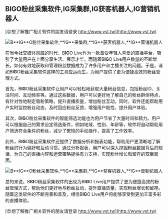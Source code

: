 ## **B**IG**O粉丝采集软件,**IG**采集群,**IG**获客机器人,**IG**营销机器人**

[😍想了解推广相关软件的朋友请登录 http://www.vst.tw](http://www.vst.tw)

 <center><img src="https://vst.tw/MP4/tuiguang/png/2.png" alt="B**IG**O粉丝采集软件,**IG**采集群,**IG**获客机器人,**IG**营销机器人"></center>

在当今社交媒体风靡的时代，B**IG**O Live作为一款备受年轻人喜爱的直播平台，吸引了大量用户在上面分享生活、展示才华。而随着B**IG**O Live用户数量的不断增长，如何有效地获取和管理粉丝数据成为了许多用户和主播关注的问题。于是，诸如B**IG**O粉丝采集软件这样的工具应运而生，为用户提供了更为便捷高效的粉丝管理方式。

首先，B**IG**O粉丝采集软件让用户可以轻松地获取大量粉丝信息，包括粉丝ID、关注时间、互动频率等。通过这些数据，用户可以更好地了解自己的粉丝群体特点，有针对性地制定吸粉策略，提升直播质量，增加粉丝互动。同时，软件还能帮助用户实时监控粉丝动态，及时回应粉丝反馈，增强用户粘性，提升用户体验。

其次，B**IG**O粉丝采集软件的智能筛选功能也为用户节省了大量时间和精力。用户可以根据自己的需求设定筛选条件，例如地域、性别、年龄等，软件将自动帮助用户筛选符合条件的粉丝，减少了繁琐的手动操作，提高了工作效率。

此外，B**IG**O粉丝采集软件还提供了数据分析和报表功能，帮助用户更清晰地了解粉丝的行为偏好和互动习惯。通过分析报表，用户可以深入挖掘粉丝数据背后的规律，为自己的直播内容和运营策略提供有力支持，实现粉丝增长和留存的双赢局面。

 <center><img src="https://vst.tw/MP4/tuiguang/png/0.png" alt="B**IG**O粉丝采集软件,**IG**采集群,**IG**获客机器人,**IG**营销机器人"></center>

总的来说，B**IG**O粉丝采集软件的出现为B**IG**O Live用户提供了更为便捷高效的粉丝管理方式，帮助他们更好地与粉丝互动，提升直播质量，实现粉丝增长和留存。随着这类软件的不断完善和普及，相信B**IG**O Live用户将能够享受到更加丰富多彩的直播体验。

[😍想了解推广相关软件的朋友请登录 http://www.vst.tw](http://www.vst.tw)



